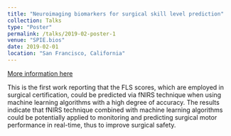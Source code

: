 ```yaml
---
title: "Neuroimaging biomarkers for surgical skill level prediction"
collection: Talks
type: "Poster"
permalink: /talks/2019-02-poster-1
venue: "SPIE.bios"
date: 2019-02-01
location: "San Francisco, California"
---
```

[More information here](http://yuanyuangao216.github.io/files/SPIE2019.pdf)

This is the first work reporting that the FLS scores, which are employed in surgical certification, could be predicted via fNIRS technique when using machine learning algorithms with a high degree of accuracy. The results indicate that fNIRS technique combined with machine learning algorithms could be potentially applied to monitoring and predicting surgical motor performance in real-time, thus to improve surgical safety. 
